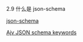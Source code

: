 2.9 什么是 json-schema

[json-schema](https://json-schema.org/)

[Ajv JSON schema keywords](https://ajv.js.org/keywords.html)
